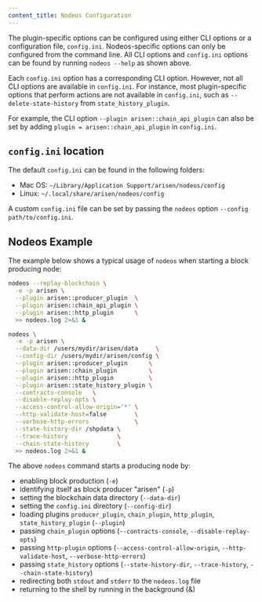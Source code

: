 ```yaml
---
content_title: Nodeos Configuration
---
```


The plugin-specific options can be configured using either CLI options or a configuration file, `config.ini`. Nodeos-specific options can only be configured from the command line. All CLI options and `config.ini` options can be found by running `nodeos --help` as shown above.

Each `config.ini` option has a corresponding CLI option. However, not all CLI options are available in `config.ini`. For instance, most plugin-specific options that perform actions are not available in `config.ini`, such as `--delete-state-history` from `state_history_plugin`.

For example, the CLI option `--plugin arisen::chain_api_plugin` can also be set by adding `plugin = arisen::chain_api_plugin` in `config.ini`.

## `config.ini` location

The default `config.ini` can be found in the following folders:
- Mac OS: `~/Library/Application Support/arisen/nodeos/config`
- Linux: `~/.local/share/arisen/nodeos/config`

A custom `config.ini` file can be set by passing the `nodeos` option `--config path/to/config.ini`.

## Nodeos Example

The example below shows a typical usage of `nodeos` when starting a block producing node:

```sh
nodeos --replay-blockchain \
  -e -p arisen \
  --plugin arisen::producer_plugin  \
  --plugin arisen::chain_api_plugin \
  --plugin arisen::http_plugin      \
  >> nodeos.log 2>&1 &
```

```sh
nodeos \
  -e -p arisen \
  --data-dir /users/mydir/arisen/data     \
  --config-dir /users/mydir/arisen/config \
  --plugin arisen::producer_plugin      \
  --plugin arisen::chain_plugin         \
  --plugin arisen::http_plugin          \
  --plugin arisen::state_history_plugin \
  --contracts-console   \
  --disable-replay-opts \
  --access-control-allow-origin='*' \
  --http-validate-host=false        \
  --verbose-http-errors             \
  --state-history-dir /shpdata \
  --trace-history              \
  --chain-state-history        \
  >> nodeos.log 2>&1 &
```

The above `nodeos` command starts a producing node by:

* enabling block production (`-e`)
* identifying itself as block producer "arisen" (`-p`)
* setting the blockchain data directory (`--data-dir`)
* setting the `config.ini` directory (`--config-dir`)
* loading plugins `producer_plugin`, `chain_plugin`, `http_plugin`, `state_history_plugin` (`--plugin`)
* passing `chain_plugin` options (`--contracts-console`, `--disable-replay-opts`)
* passing `http-plugin` options (`--access-control-allow-origin`, `--http-validate-host`, `--verbose-http-errors`)
* passing `state_history` options (`--state-history-dir`, `--trace-history`, `--chain-state-history`)
* redirecting both `stdout` and `stderr` to the `nodeos.log` file
* returning to the shell by running in the background (&)

